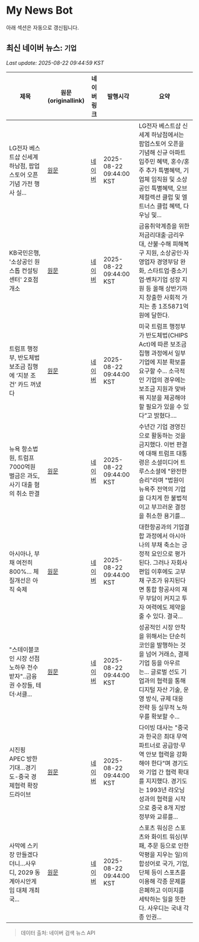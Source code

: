 # My News Bot

아래 섹션은 자동으로 갱신됩니다.

<!-- NEWS:START -->
## 최신 네이버 뉴스: `기업`
_Last update: 2025-08-22 09:44:59 KST_

| 제목 | 원문(originallink) | 네이버 링크 | 발행시각 | 요약 |
|---|---|---|---|---|
| ﻿LG전자 베스트샵 신세계 하남점, 팝업스토어 오픈 기념 가전 행사 실... | [원문](https://www.epnc.co.kr/news/articleView.html?idxno=321356) | [네이버](https://www.epnc.co.kr/news/articleView.html?idxno=321356) | 2025-08-22 09:44:00 KST | LG전자 베스트샵 신세계 하남점에서는 팝업스토어 오픈을 기념해 신규 아파트 입주민 혜택, 혼수/혼주 추가 특별혜택, 기업체 임직원 및 소상공인 특별혜택, 오브제컬렉션 클럽 및 엘트너스 클럽 혜택, 다우닝 및... |
| KB국민은행, '소상공인 원스톱 컨설팅센터' 2호점 개소 | [원문](https://www.kbanker.co.kr/news/articleView.html?idxno=221326) | [네이버](https://www.kbanker.co.kr/news/articleView.html?idxno=221326) | 2025-08-22 09:44:00 KST | 금융취약계층을 위한 저금리대출·금리우대, 산불·수해 피해복구 지원, 소상공인·자영업자 경영부담 완화, 스타트업·중소기업·벤처기업 성장 지원 등 올해 상반기까지 창출한 사회적 가치는 총 1조5871억원에 달한다. |
| 트럼프 행정부, 반도체법 보조금 집행에 ‘지분 조건’ 카드 꺼냈다 | [원문](https://www.hellot.net/news/article.html?no=104495) | [네이버](https://www.hellot.net/news/article.html?no=104495) | 2025-08-22 09:44:00 KST | 미국 트럼프 행정부가 반도체법(CHIPS Act)에 따른 보조금 집행 과정에서 일부 기업에 지분 확보를 요구할 수... 소극적인 기업의 경우에는 보조금 지원과 맞바꿔 지분을 제공해야 할 필요가 있을 수 있다”고 밝혔다.... |
| 뉴욕 항소법원, 트럼프 7000억원 벌금은 과도, 사기 대출 혐의 취소 판결 | [원문](http://www.fnnews.com/news/202508220934555260) | [네이버](https://n.news.naver.com/mnews/article/014/0005395158?sid=104) | 2025-08-22 09:44:00 KST | 수년간 기업 경영진으로 활동하는 것을 금지했다. 이번 판결에 대해 트럼프 대통령은 소셜미디어 트루스소셜에 "완전한 승리"라며 "법원이 뉴욕주 전역의 기업을 다치게 한 불법적이고 부끄러운 결정을 취소한 용기를... |
| 아시아나, 부채 여전히 800%… 체질개선은 아직 숙제 | [원문](http://www.seoulwire.com/news/articleView.html?idxno=666902) | [네이버](http://www.seoulwire.com/news/articleView.html?idxno=666902) | 2025-08-22 09:44:00 KST | 대한항공과의 기업결합 과정에서 아시아나의 부채 축소는 긍정적 요인으로 평가된다. 그러나 자회사 편입 이후에도 고부채 구조가 유지된다면 통합 항공사의 재무 부담이 커지고 투자 여력에도 제약을 줄 수 있다. 결국... |
| "스테이블코인 시장 선점 노하우 전수 받자"..금융권 수장들, 테더·서클... | [원문](http://kpenews.com/View.aspx?No=3754872) | [네이버](http://kpenews.com/View.aspx?No=3754872) | 2025-08-22 09:44:00 KST | 성공적인 시장 안착을 위해서는 단순히 코인을 발행하는 것을 넘어 거래소, 결제 기업 등을 아우르는... 글로벌 선도 기업과의 협력을 통해 디지털 자산 기술, 운영 방식, 규제 대응 전략 등 실무적 노하우를 확보할 수... |
| 시진핑 APEC 방한 기대…경기도-중국 경제협력 확장 드라이브 | [원문](https://www.newswhoplus.com/news/articleView.html?idxno=37536) | [네이버](https://www.newswhoplus.com/news/articleView.html?idxno=37536) | 2025-08-22 09:44:00 KST | 다이빙 대사는 "중국과 한국은 최대 무역 파트너로 공급망·무역 안보 협력을 강화해야 한다"며 경기도와 기업 간 협력 확대를 지지했다. 경기도는 1993년 랴오닝성과의 협력을 시작으로 중국 8개 지방정부와 교류를... |
| 사막에 스키장 만들겠다더니…사우디, 2029 동계아시안게임 대체 개최국... | [원문](https://www.mk.co.kr/article/11400074) | [네이버](https://n.news.naver.com/mnews/article/009/0005545710?sid=102) | 2025-08-22 09:44:00 KST | 스포츠 워싱은 스포츠와 화이트 워싱(부패, 추문 등으로 인한 악평을 지우는 일)의 합성어로 국가, 기업, 단체 등이 스포츠를 이용해 각종 문제를 은폐하고 이미지를 세탁하는 일을 뜻한다. 사우디는 국내 각종 인권... |

> 데이터 출처: 네이버 검색 뉴스 API
<!-- NEWS:END -->
